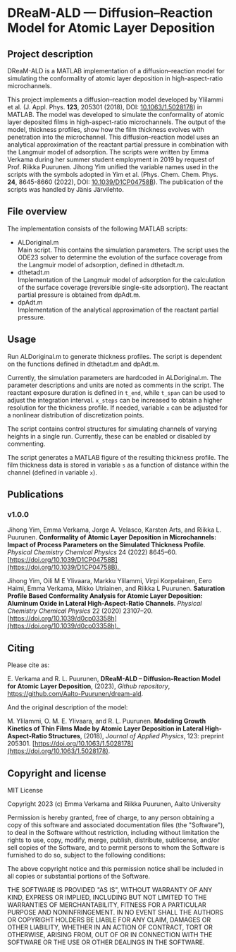 # DReaM-ALD — Diffusion–Reaction Model for Atomic Layer Deposition

## Project description

DReaM-ALD is a MATLAB implementation of a diffusion–reaction model for simulating the conformality of atomic layer deposition in high-aspect-ratio microchannels.

This project implements a diffusion–reaction model developed by Ylilammi et al. (J. Appl. Phys. **123**, 205301 (2018), DOI: [10.1063/1.5028178](https://doi.org/10.1063/1.5028178)) in MATLAB. The model was developed to simulate the conformality of atomic layer deposited films in high-aspect-ratio microchannels. The output of the model, thickness profiles, show how the film thickness evolves with penetration into the microchannel. This diffusion–reaction model uses an analytical approximation of the reactant partial pressure in combination with the Langmuir model of adsorption. The scripts were written by Emma Verkama during her summer student employment in 2019 by request of Prof. Riikka Puurunen. Jihong Yim unified the variable names used in the scripts with the symbols adopted in Yim et al. (Phys. Chem. Chem. Phys. **24**, 8645-8660 (2022), DOI: [10.1039/D1CP04758B](https://doi.org/10.1039/D1CP04758B)). The publication of the scripts was handled by Jänis Järvilehto. 

## File overview

The implementation consists of the following MATLAB scripts:

* ALDoriginal.m  
Main script. This contains the simulation parameters. The script uses the ODE23 solver to determine the evolution of the surface coverage from the Langmuir model of adsorption, defined in dthetadt.m.  
* dthetadt.m  
Implementation of the Langmuir model of adsorption for the calculation of the surface coverage (reversible single-site adsorption). The reactant partial pressure is obtained from dpAdt.m.
* dpAdt.m  
Implementation of the analytical approximation of the reactant partial pressure. 

## Usage

Run ALDoriginal.m to generate thickness profiles. The script is dependent on the functions defined in dthetadt.m and dpAdt.m. 

Currently, the simulation parameters are hardcoded in ALDoriginal.m. The parameter descriptions and units are noted as comments in the script. The reactant exposure duration is defined in `t_end`, while `t_span` can be used to adjust the integration interval. `x_steps` can be increased to obtain a higher resolution for the thickness profile. If needed, variable `x` can be adjusted for a nonlinear distribution of discretization points. 

The script contains control structures for simulating channels of varying heights in a single run. Currently, these can be enabled or disabled by commenting. 

The script generates a MATLAB figure of the resulting thickness profile. The film thickness data is stored in variable `s` as a function of distance within the channel (defined in variable `x`). 

## Publications

### v1.0.0

Jihong Yim, Emma Verkama, Jorge A. Velasco, Karsten Arts, and Riikka L. Puurunen. **Conformality of Atomic Layer Deposition in Microchannels: Impact of Process Parameters on the Simulated Thickness Profile**. *Physical Chemistry Chemical Physics* 24 (2022) 8645–60. [https://doi.org/10.1039/D1CP04758B](https://doi.org/10.1039/D1CP04758B). 

Jihong Yim, Oili M E Ylivaara, Markku Ylilammi, Virpi Korpelainen, Eero Haimi, Emma Verkama, Mikko Utriainen, and Riikka L Puurunen. **Saturation Profile Based Conformality Analysis for Atomic Layer Deposition: Aluminum Oxide in Lateral High-Aspect-Ratio Channels**. *Physical Chemistry Chemical Physics* 22 (2020) 23107–20. [https://doi.org/10.1039/d0cp03358h](https://doi.org/10.1039/d0cp03358h). 

## Citing

Please cite as:

E. Verkama and R. L. Puurunen, **DReaM-ALD – Diffusion-Reaction Model for Atomic Layer Deposition**, (2023), *Github repository*, https://github.com/Aalto-Puurunen/dream-ald. 

And the original description of the model:

M. Ylilammi, O. M. E. Ylivaara, and R. L. Puurunen. **Modeling Growth Kinetics of Thin Films Made by Atomic Layer Deposition in Lateral High-Aspect-Ratio Structures**, (2018), *Journal of Applied Physics*, 123: preprint 205301. [https://doi.org/10.1063/1.5028178](https://doi.org/10.1063/1.5028178).

## Copyright and license

MIT License

Copyright 2023 (c) Emma Verkama and Riikka Puurunen, Aalto University

Permission is hereby granted, free of charge, to any person obtaining a copy of this software and associated documentation files (the "Software"), to deal in the Software without restriction, including without limitation the rights to use, copy, modify, merge, publish, distribute, sublicense, and/or sell copies of the Software, and to permit persons to whom the Software is furnished to do so, subject to the following conditions:

The above copyright notice and this permission notice shall be included in all copies or substantial portions of the Software.

THE SOFTWARE IS PROVIDED "AS IS", WITHOUT WARRANTY OF ANY KIND, EXPRESS OR IMPLIED, INCLUDING BUT NOT LIMITED TO THE WARRANTIES OF MERCHANTABILITY, FITNESS FOR A PARTICULAR PURPOSE AND NONINFRINGEMENT. IN NO EVENT SHALL THE AUTHORS OR COPYRIGHT HOLDERS BE LIABLE FOR ANY CLAIM, DAMAGES OR OTHER LIABILITY, WHETHER IN AN ACTION OF CONTRACT, TORT OR OTHERWISE, ARISING FROM, OUT OF OR IN CONNECTION WITH THE SOFTWARE OR THE USE OR OTHER DEALINGS IN THE SOFTWARE.
